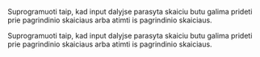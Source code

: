 Suprogramuoti taip, kad input dalyjse parasyta skaiciu butu galima prideti prie pagrindinio skaiciaus arba atimti is pagrindinio skaiciaus. 

Suprogramuoti taip, kad input dalyjse parasyta skaiciu butu galima prideti prie pagrindinio skaiciaus arba atimti is pagrindinio skaiciaus. 